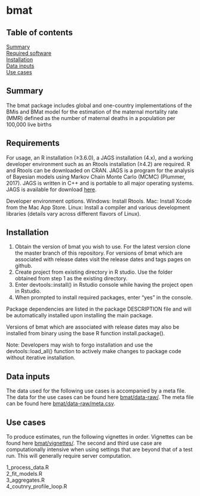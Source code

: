 bmat
================

## Table of contents

[Summary](#summary)  
[Required software](#reqs)  
[Installation](#install)  
[Data inputs](#data)  
[Use cases](#use)  

## <a name="summary"></a>

## Summary

The bmat package includes global and one-country implementations of the
BMis and BMat model for the estimation of the maternal mortality rate
(MMR) defined as the number of maternal deaths in a population per
100,000 live births

## <a name="reqs"></a>

## Requirements

For usage, an R installation (≥3.6.0), a JAGS installation (4.x), and a
working developer environment such as an Rtools installation (≥4.2) are
required. R and Rtools can be downloaded on CRAN. JAGS is a program for
the analysis of Bayesian models using Markov Chain Monte Carlo (MCMC)
(Plummer, 2017). JAGS is written in C++ and is portable to all major
operating systems. JAGS is available for download
[here](https://sourceforge.net/projects/mcmc-jags/).

Developer environment options. Windows: Install Rtools. Mac: Install
Xcode from the Mac App Store. Linux: Install a compiler and various
development libraries (details vary across different flavors of Linux).

## <a name="install"></a>

## Installation

1.  Obtain the version of bmat you wish to use. For the latest version
    clone the master branch of this repository. For versions of bmat
    which are associated with release dates visit the release dates and
    tags pages on github.
2.  Create project from existing directory in R studio. Use the folder
    obtained from step 1 as the existing directory.
3.  Enter devtools::install() in Rstudio console while having the
    project open in Rstudio.
4.  When prompted to install required packages, enter “yes” in the
    console.

Package dependencies are listed in the package DESCRIPTION file and will
be automatically installed upon installing the main package.

Versions of bmat which are associated with release dates may also be
installed from binary using the base R function install.package().

Note: Developers may wish to forgo installation and use the
devtools::load_all() function to actively make changes to package code
without iterative installation.

## <a name="data"></a>

## Data inputs

The data used for the following use cases is accompanied by a meta file.
The data for the use cases can be found here
[bmat/data-raw/](https://github.com/AlkemaLab/bmat/tree/master/data-raw/meta.csv).
The meta file can be found here
[bmat/data-raw/meta.csv](https://github.com/AlkemaLab/bmat/tree/master/data-raw/meta.csv).

## <a name="use"></a>

## Use cases

To produce estimates, run the following vignettes in order. Vignettes
can be found here
[bmat/vignettes/](https://github.com/AlkemaLab/bmat/tree/master/vignettes).
The second and third use case are computationally intensive when using
settings that are beyond that of a test run. This will generally require
server computation.

1_process_data.R  
2_fit_models.R  
3_aggregates.R  
4_coutnry_profile_loop.R  
